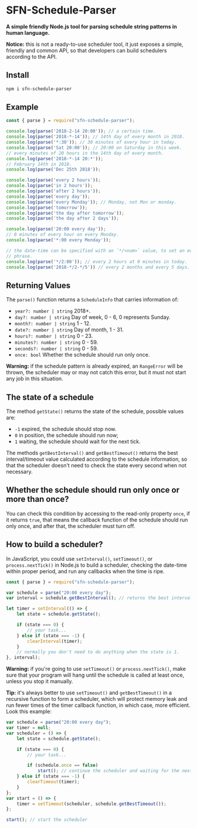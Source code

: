 # SFN-Schedule-Parser

**A simple friendly Node.js tool for parsing schedule string patterns in human language.**

**Notice:** this is not a ready-to-use scheduler tool, it just exposes a 
simple, friendly and common API, so that developers can build schedulers 
according to the API.

## Install

```sh
npm i sfn-schedule-parser
```

## Example

```javascript
const { parse } = require("sfn-schedule-parser");

console.log(parse('2018-2-14 20:00')); // a certain time.
console.log(parse('2018-*-14')); // 14th day of every month in 2018.
console.log(parse('*:30')); // 30 minutes of every hour in today.
console.log(parse('Sat 20:00')); // 20:00 on Saturday in this week.
// every minutes of 20 hours in the 14th day of every month.
console.log(parse('2018-*-14 20:*'));
// February 14th in 2018.
console.log(parse('Dec 25th 2018'));

console.log(parse('every 2 hours'));
console.log(parse('in 2 hours'));
console.log(parse('after 2 hours'));
console.log(parse('every day'));
console.log(parse('every Monday')); // Monday, not Mon or monday.
console.log(parse('tomorrow'));
console.log(parse('the day after tomorrow'));
console.log(parse('the day after 2 days'));

console.log(parse('20:00 every day'));
// 0 minutes of every hour on every Monday.
console.log(parse('*:00 every Monday'));

// the date-time can be specified with an `*/<num>` value, to set an every...
// phrase.
console.log(parse('*/2:00')); // every 2 hours at 0 minutes in today.
console.log(parse('2018-*/2-*/5')) // every 2 months and every 5 days.
```

## Returning Values

The `parse()` function returns a `ScheduleInfo` that carries information of:

- `year?: number | string` 2018+.
- `day?: number | string` Day of week, 0 - 6, 0 represents Sunday.
- `month?: number | string` 1 - 12.
- `date?: number | string` Day of month, 1 - 31.
- `hours?: number | string` 0 - 23.
- `minutes?: number | string` 0 - 59.
- `seconds?: number | string` 0 - 59.
- `once: bool` Whether the schedule should run only once.

**Warning:** if the schedule pattern is already expired, an `RangeError` will
be thrown, the scheduler may or may not catch this error, but it must not 
start any job in this situation.

## The state of a schedule

The method `getState()` returns the state of the schedule, possible 
values are:

- `-1` expired, the schedule should stop now.
- `0` in position, the schedule should run now;
- `1` waiting, the schedule should wait for the next tick.

The methods `getBestInterval()` and `getBestTimeout()` returns the best 
interval/timeout value calculated according to the schedule information, so 
that the scheduler doesn't need to check the state every second when not 
necessary.

## Whether the schedule should run only once or more than once?

You can check this condition by accessing to the read-only property `once`, if
it returns `true`, that means the callback function of the schedule should run
only once, and after that, the scheduler must turn off. 

## How to build a scheduler?

In JavaScript, you could use `setInterval()`, `setTimeout()`, or 
`process.nextTick()` in Node.js to build a scheduler, checking the date-time 
within proper period, and run any callbacks when the time is ripe.

```javascript
const { parse } = require("sfn-schedule-parser");

var schedule = parse("20:00 every day");
var interval = schedule.getBestInterval(); // returns the best interval value.

let timer = setInterval(() => {
    let state = schedule.getState();

    if (state === 0) {
        // your task...
    } else if (state === -1) {
        clearInterval(timer);
    }
    // normally you don't need to do anything when the state is 1.
}, interval);
```

**Warning:** if you're going to use `setTimeout()` or `process.nextTick()`, 
make sure that your program will hang until the schedule is called at least 
once, unless you stop it manually.

**Tip:** it's always better to use `setTimeout()` and `getBestTimeout()` in a 
recursive function to form a scheduler, which will protect memory leak and run
fewer times of the timer callback function, in which case, more efficient. 
Look this example:

```javascript
var schedule = parse("20:00 every day");
var timer = null;
var scheduler = () => {
    let state = schedule.getState();

    if (state === 0) {
        // your task...

        if (schedule.once == false)
            start(); // continue the scheduler and waiting for the next timeout.
    } else if (state === -1) {
        clearTimeout(timer);
    }
};
var start = () => {
    timer = setTimeout(scheduler, schedule.getBestTimeout());
};

start(); // start the scheduler
```